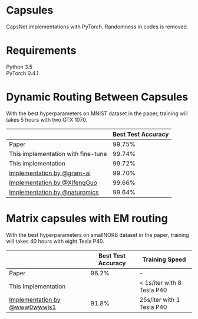 # Capsules

CapsNet implementations with PyTorch. Randomness in codes is removed.


# Requirements

Python 3.5    
PyTorch 0.4.1

# Dynamic Routing Between Capsules

With the best hyperparameters on MNIST dataset in the paper, training will takes 5 hours with two GTX 1070.

|  | Best Test Accuracy |
| - | -------- |
| Paper | 99.75% |
| This implementation with fine-tune | 99.74% |
| This implementation | 99.72% |
| [Implementation by @gram-ai](https://github.com/gram-ai/capsule-networks) | 99.70% |
| [Implementation by @XifengGuo](https://github.com/XifengGuo/CapsNet-Keras) | 99.66% |
| [Implementation by @naturomics](https://github.com/naturomics/CapsNet-Tensorflow) | 99.64% |


# Matrix capsules with EM routing

With the best hyperparameters on smallNORB dataset in the paper, training will takes 40 hours with eight Tesla P40.

|  | Best Test Accuracy | Training Speed |
| - | -------- | ------- |
| Paper | 98.2% | - |
| This Implementation |  | < 1s/iter with 8 Tesla P40 |
| [Implementation by @www0wwwjs1](https://github.com/www0wwwjs1/Matrix-Capsules-EM-Tensorflow) | 91.8% | 25s/iter with 1 Tesla P40 |
